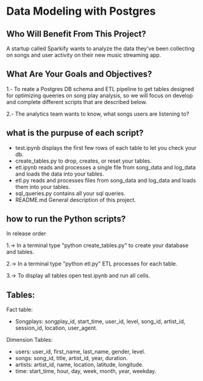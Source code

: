 # Data Modeling with Postgres

## Who Will Benefit From This Project?

A startup called Sparkify wants to analyze the data they've been collecting on songs and user activity on their new music streaming app.

## What Are Your Goals and Objectives?

1.- To reate a Postgres DB schema and ETL pipeline to get tables designed for optimizing queeries on song play analysis, so we will focus on develop and complete different scripts that are described below. 

2.- The analytics team wants to know, what songs users are listening to?

## what is the purpuse of each script?

* test.ipynb displays the first few rows of each table to let you check your db.
* create_tables.py to drop, creates, or reset your tables.
* etl.ipynb reads and processes a single file from song_data and log_data and loads the data into your tables.
* etl.py reads and processes files from song_data and log_data and loads them into your tables.
* sql_queries.py contains all your sql queries.
* README.md General description of this project.

## how to run the Python scripts?

In release order

1.-> In a terminal type "python create_tables.py" to create your database and tables.

2.-> In a terminal type "python etl.py" ETL processes for each table.

3.-> To display all tables open test.ipynb and run all cells.

## Tables:

Fact table:

* Songplays: songplay_id, start_time, user_id, level, song_id, artist_id, session_id, location, user_agent.

Dimension Tables:

* users: user_id, first_name, last_name, gender, level.
* songs: song_id, title, artist_id, year, duration.
* artists: artist_id, name, location, latitude, longitude.
* time: start_time, hour, day, week, month, year, weekday.



